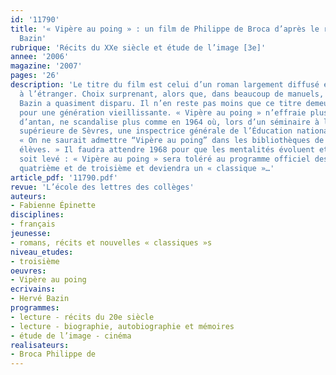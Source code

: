 ```yaml
---
id: '11790'
title: '« Vipère au poing » : un film de Philippe de Broca d’après le roman d’Hervé
  Bazin'
rubrique: 'Récits du XXe siècle et étude de l’image [3e]'
annee: '2006'
magazine: '2007'
pages: '26'
description: 'Le titre du film est celui d’un roman largement diffusé en France et
  à l’étranger. Choix surprenant, alors que, dans beaucoup de manuels, le nom d’Hervé
  Bazin a quasiment disparu. Il n’en reste pas moins que ce titre demeure un phare
  pour une génération vieillissante. « Vipère au poing » n’effraie plus ses lecteurs
  d’antan, ne scandalise plus comme en 1964 où, lors d’un séminaire à l’École nationale
  supérieure de Sèvres, une inspectrice générale de l’Éducation nationale avait déclaré :
  « On ne saurait admettre “Vipère au poing” dans les bibliothèques de classe de nos
  élèves. » Il faudra attendre 1968 pour que les mentalités évoluent et que cet interdit
  soit levé : « Vipère au poing » sera toléré au programme officiel des classes de
  quatrième et de troisième et deviendra un « classique »…'
article_pdf: '11790.pdf'
revue: 'L’école des lettres des collèges'
auteurs:
- Fabienne Épinette
disciplines:
- français
jeunesse:
- romans, récits et nouvelles « classiques »s
niveau_etudes:
- troisième
oeuvres:
- Vipère au poing
ecrivains:
- Hervé Bazin
programmes:
- lecture - récits du 20e siècle
- lecture - biographie, autobiographie et mémoires
- étude de l’image - cinéma
realisateurs:
- Broca Philippe de
---
```

